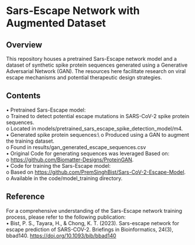 # Sars-Escape Network with Augmented Dataset
## Overview
This repository houses a pretrained Sars-Escape network model and a dataset of synthetic spike protein sequences generated using a Generative Adversarial Network (GAN). The resources here facilitate research on viral escape mechanisms and potential therapeutic design strategies.
## Contents
•	Pretrained Sars-Escape model:  
  o	Trained to detect potential escape mutations in SARS-CoV-2 spike protein sequences.  
  o	Located in models/pretrained_sars_escape_spike_detection_model/m4.  
•	Generated spike protein sequences:\\
  o	Produced using a GAN to augment the training dataset.  
  o	Found in results/gan_generated_escape_sequences.csv  
•	Original Code for generating sequences was leveraged Based on:    
  o	 https://github.com/Biomatter-Designs/ProteinGAN.    
•	Code for training the Sars-Escape model:  
  o	Based on https://github.com/PremSinghBist/Sars-CoV-2-Escape-Model.  
  o	Available in the code/model_training directory.  
## Reference
For a comprehensive understanding of the Sars-Escape network training process, please refer to the following publication:  
  •	Bist, P. S., Tayara, H., & Chong, K. T. (2023). Sars-escape network for escape prediction of SARS-COV-2. Briefings in Bioinformatics, 24(3), bbad140. https://doi.org/10.1093/bib/bbad140

